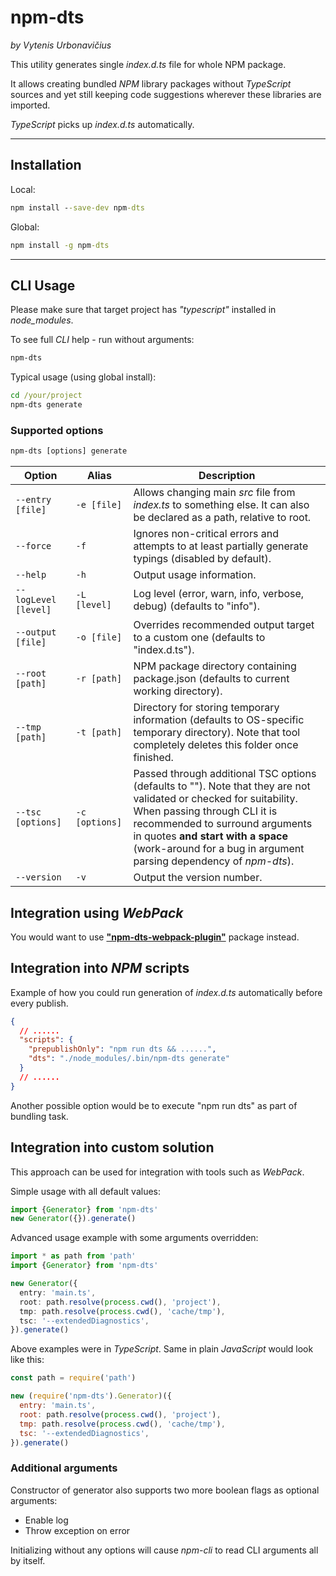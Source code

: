 # npm-dts

_by Vytenis Urbonavičius_

This utility generates single _index.d.ts_ file for whole NPM package.

It allows creating bundled _NPM_ library packages without _TypeScript_ sources and yet still keeping code suggestions wherever these libraries are imported.

_TypeScript_ picks up _index.d.ts_ automatically.

---

## Installation

Local:

```cmd
npm install --save-dev npm-dts
```

Global:

```cmd
npm install -g npm-dts
```

---

## CLI Usage

Please make sure that target project has _"typescript"_ installed in _node_modules_.

To see full _CLI_ help - run without arguments:

```cmd
npm-dts
```

Typical usage (using global install):

```cmd
cd /your/project
npm-dts generate
```

### Supported options

```cmd
npm-dts [options] generate
```

| Option | Alias | Description |
|--------|-------|-------------|
| `--entry [file]` | `-e [file]` | Allows changing main _src_ file from _index.ts_ to something else. It can also be declared as a path, relative to root. |
| `--force` | `-f` | Ignores non-critical errors and attempts to at least partially generate typings (disabled by default). |
| `--help` | `-h` | Output usage information.|
| `--logLevel [level]` | `-L [level]` | Log level (error, warn, info, verbose, debug) (defaults to "info"). |
| `--output [file]` | `-o [file]` | Overrides recommended output target to a custom one (defaults to "index.d.ts").    |
| `--root [path]` | `-r [path]` | NPM package directory containing package.json (defaults to current working directory).  |
| `--tmp [path]` | `-t [path]` | Directory for storing temporary information (defaults to OS-specific temporary directory). Note that tool completely deletes this folder once finished. |
| `--tsc [options]` | `-c [options]` | Passed through additional TSC options (defaults to ""). Note that they are not validated or checked for suitability. When passing through CLI it is recommended to surround arguments in quotes **and start with a space** (work-around for a bug in argument parsing dependency of _npm-dts_). |
| `--version` | `-v` | Output the version number. |

## Integration using _WebPack_

You would want to use [**"npm-dts-webpack-plugin"**](https://www.npmjs.com/package/npm-dts-webpack-plugin) package instead.

## Integration into _NPM_ scripts

Example of how you could run generation of _index.d.ts_ automatically before every publish.

```json
{
  // ......
  "scripts": {
    "prepublishOnly": "npm run dts && ......",
    "dts": "./node_modules/.bin/npm-dts generate"
  }
  // ......
}
```

Another possible option would be to execute "npm run dts" as part of bundling task.

## Integration into custom solution

This approach can be used for integration with tools such as _WebPack_.

Simple usage with all default values:

```typescript
import {Generator} from 'npm-dts'
new Generator({}).generate()
```

Advanced usage example with some arguments overridden:

```typescript
import * as path from 'path'
import {Generator} from 'npm-dts'

new Generator({
  entry: 'main.ts',
  root: path.resolve(process.cwd(), 'project'),
  tmp: path.resolve(process.cwd(), 'cache/tmp'),
  tsc: '--extendedDiagnostics',
}).generate()
```

Above examples were in _TypeScript_. Same in plain _JavaScript_ would look like this:

```javascript
const path = require('path')

new (require('npm-dts').Generator)({
  entry: 'main.ts',
  root: path.resolve(process.cwd(), 'project'),
  tmp: path.resolve(process.cwd(), 'cache/tmp'),
  tsc: '--extendedDiagnostics',
}).generate()
```

### Additional arguments

Constructor of generator also supports two more boolean flags as optional arguments:

- Enable log
- Throw exception on error

Initializing without any options will cause _npm-cli_ to read CLI arguments all by itself.
